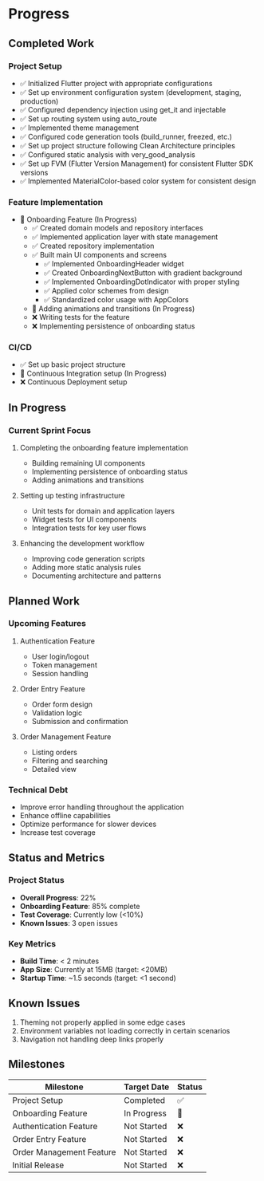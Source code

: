 # Progress

## Completed Work

### Project Setup
- ✅ Initialized Flutter project with appropriate configurations
- ✅ Set up environment configuration system (development, staging, production)
- ✅ Configured dependency injection using get_it and injectable
- ✅ Set up routing system using auto_route
- ✅ Implemented theme management
- ✅ Configured code generation tools (build_runner, freezed, etc.)
- ✅ Set up project structure following Clean Architecture principles
- ✅ Configured static analysis with very_good_analysis
- ✅ Set up FVM (Flutter Version Management) for consistent Flutter SDK versions
- ✅ Implemented MaterialColor-based color system for consistent design

### Feature Implementation
- 🚧 Onboarding Feature (In Progress)
  - ✅ Created domain models and repository interfaces
  - ✅ Implemented application layer with state management
  - ✅ Created repository implementation
  - ✅ Built main UI components and screens
    - ✅ Implemented OnboardingHeader widget
    - ✅ Created OnboardingNextButton with gradient background
    - ✅ Implemented OnboardingDotIndicator with proper styling
    - ✅ Applied color schemes from design
    - ✅ Standardized color usage with AppColors
  - 🚧 Adding animations and transitions (In Progress)
  - ❌ Writing tests for the feature
  - ❌ Implementing persistence of onboarding status

### CI/CD
- ✅ Set up basic project structure
- 🚧 Continuous Integration setup (In Progress)
- ❌ Continuous Deployment setup

## In Progress

### Current Sprint Focus
1. Completing the onboarding feature implementation
   - Building remaining UI components
   - Implementing persistence of onboarding status
   - Adding animations and transitions

2. Setting up testing infrastructure
   - Unit tests for domain and application layers
   - Widget tests for UI components
   - Integration tests for key user flows

3. Enhancing the development workflow
   - Improving code generation scripts
   - Adding more static analysis rules
   - Documenting architecture and patterns

## Planned Work

### Upcoming Features
1. Authentication Feature
   - User login/logout
   - Token management
   - Session handling

2. Order Entry Feature
   - Order form design
   - Validation logic
   - Submission and confirmation

3. Order Management Feature
   - Listing orders
   - Filtering and searching
   - Detailed view

### Technical Debt
- Improve error handling throughout the application
- Enhance offline capabilities
- Optimize performance for slower devices
- Increase test coverage

## Status and Metrics

### Project Status
- **Overall Progress**: 22%
- **Onboarding Feature**: 85% complete
- **Test Coverage**: Currently low (<10%)
- **Known Issues**: 3 open issues

### Key Metrics
- **Build Time**: < 2 minutes
- **App Size**: Currently at 15MB (target: <20MB)
- **Startup Time**: ~1.5 seconds (target: <1 second)

## Known Issues

1. Theming not properly applied in some edge cases
2. Environment variables not loading correctly in certain scenarios
3. Navigation not handling deep links properly

## Milestones

| Milestone | Target Date | Status |
|-----------|-------------|--------|
| Project Setup | Completed | ✅ |
| Onboarding Feature | In Progress | 🚧 |
| Authentication Feature | Not Started | ❌ |
| Order Entry Feature | Not Started | ❌ |
| Order Management Feature | Not Started | ❌ |
| Initial Release | Not Started | ❌ | 